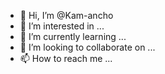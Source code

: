 - 👋 Hi, I’m @Kam-ancho
- 👀 I’m interested in ...
- 🌱 I’m currently learning ...
- 💞️ I’m looking to collaborate on ...
- 📫 How to reach me ...

<!---
Kam-ancho/Kam-ancho is a ✨ special ✨ repository because its `README.md` (this file) appears on your GitHub profile.
You can click the Preview link to take a look at your changes.
--->
